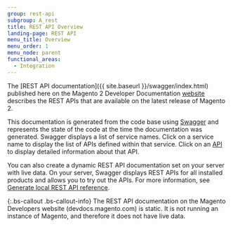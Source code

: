 ```yaml
---
group: rest-api
subgroup: A_rest
title: REST API Overview
landing-page: REST API
menu_title: Overview
menu_order: 1
menu_node: parent
functional_areas:
  - Integration
---
```


The [REST API documentation]({{ site.baseurl }}/swagger/index.html) published here on the Magento 2 Developer Documentation [website](https://glossary.magento.com/website) describes the REST APIs that are available on the latest release of Magento 2.

This documentation is generated from the code base using [Swagger](http://swagger.io) and represents the state of the code at the time the documentation was generated. Swagger displays a list of service names. Click on a service name to display the list of APIs defined within that service. Click on an [API](https://glossary.magento.com/api) to display detailed information about that API.

You can also create a dynamic REST API documentation set on your server with live data. On your server, Swagger displays REST APIs for all installed products and allows you to try out the APIs. For more information, see [Generate local REST API reference](generate-local.html).

{:.bs-callout .bs-callout-info}
The REST API documentation on the Magento Developers website (devdocs.magento.com) is static. It is not running an instance of Magento, and therefore it does not have live data.
